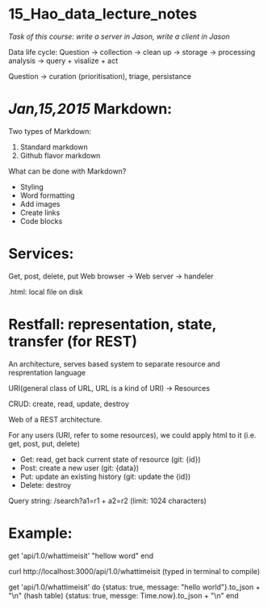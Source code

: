 # 15_Hao_data_lecture_notes
*Task of this course: write a server in Jason, write a client in Jason*

Data life cycle:
Question -> collection -> clean up -> storage -> processing analysis -> query + visalize + act

Question -> curation (prioritisation), triage, persistance

*Jan,15,2015*
Markdown:
========
Two types of Markdown:

1. Standard markdown
2. Github flavor markdown

What can be done with Markdown?
* Styling
* Word formatting
* Add images
* Create links
* Code blocks
 
Services:
=========
Get, post, delete, put
Web browser -> Web server -> handeler

.html: local file on disk


Restfall: representation, state, transfer (for REST)
=========
An architecture, serves based system to separate resource and resprentation language

URI(general class of URL, URL is a kind of URI) -> Resources

CRUD: create, read, update, destroy

Web of a REST architecture. 

For any users (URI, refer to some resources), we could apply html to it (i.e. get, post, put, delete)
* Get: read, get back current state of resource (git: {id})
* Post: create a new user (git: {data})
* Put: update an existing history (git: update the {id})
* Delete: destroy

Query string: /search?a1=r1 + a2=r2 (limit: 1024 characters) 

Example:
========
get 'api/1.0/whattimeisit'
   "hellow word"
end
   
curl http://localhost:3000/api/1.0/whattimeisit (typed in terminal to compile)

get 'api/1.0/whattimeisit' do
   {status: true, message: "hello world"}.to_json + "\n" (hash table)
   {status: true, messge: Time.now}.to_json + "\n"
end

